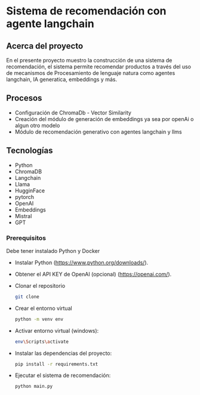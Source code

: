 # Sistema de recomendación con agente langchain

<!-- ABOUT THE PROJECT -->
## Acerca del proyecto

En el presente proyecto muestro la construcción de una sistema de recomendación, el sistema permite recomendar productos a través del uso de mecanismos de Procesamiento de lenguaje natura como agentes langchain, IA generatica, embeddings y más.


## Procesos 

* Configuración de ChromaDb - Vector Similarity
* Creación del módulo de generación de embeddings ya sea por openAi o algun otro modelo
* Módulo de recomendación generativo con agentes langchain y llms

<!-- GETTING STARTED -->
## Tecnologías

* Python
* ChromaDB
* Langchain
* Llama
* HugginFace
* pytorch
* OpenAI
* Embeddings
* Mistral
* GPT


### Prerequisitos

Debe tener instalado Python y Docker
* Instalar Python (<a href="https://www.python.org/downloads/">https://www.python.org/downloads/</a>).
* Obtener el API KEY de OpenAI (opcional) (<a href="https://openai.com/">https://openai.com/</a>).

* Clonar el repositorio
  ```sh
  git clone 
  ```

* Crear el entorno virtual
  ```sh
  python -m venv env
  ```
* Activar entorno virtual (windows):
  ```sh
  env\Scripts\activate
  ```
* Instalar las dependencias del proyecto:
  ```sh
  pip install -r requirements.txt
  ```
* Ejecutar el sistema de recomendación:
  ```sh
  python main.py
  ```


